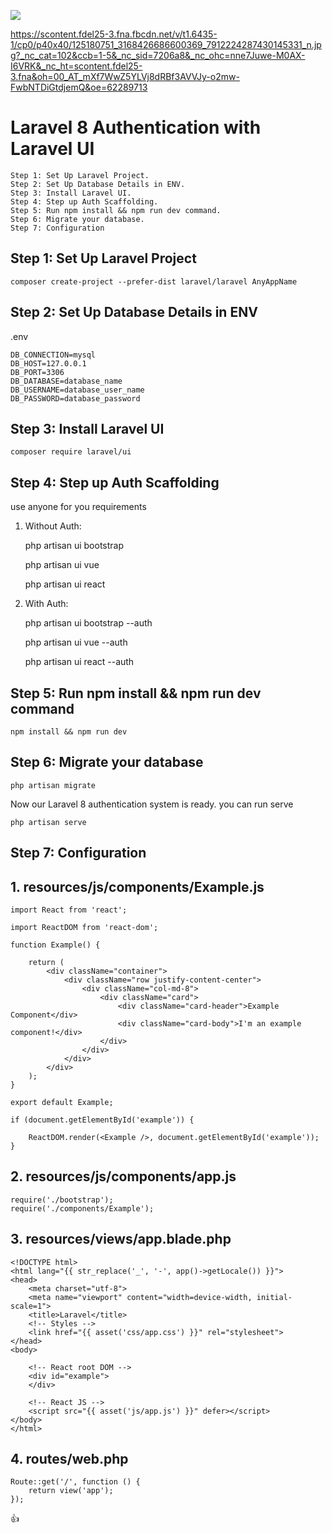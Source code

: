 ![](https://avatars.githubusercontent.com/u/75734516?s=48&v=4) 

https://scontent.fdel25-3.fna.fbcdn.net/v/t1.6435-1/cp0/p40x40/125180751_3168426686600369_7912224287430145331_n.jpg?_nc_cat=102&ccb=1-5&_nc_sid=7206a8&_nc_ohc=nne7Juwe-M0AX-I6VRK&_nc_ht=scontent.fdel25-3.fna&oh=00_AT_mXf7WwZ5YLVj8dRBf3AVVJy-o2mw-FwbNTDiGtdjemQ&oe=62289713

# Laravel 8 Authentication with Laravel UI

    Step 1: Set Up Laravel Project.
    Step 2: Set Up Database Details in ENV.
    Step 3: Install Laravel UI.
    Step 4: Step up Auth Scaffolding.
    Step 5: Run npm install && npm run dev command.
    Step 6: Migrate your database.
    Step 7: Configuration

## Step 1: Set Up Laravel Project

    composer create-project --prefer-dist laravel/laravel AnyAppName
  
## Step 2: Set Up Database Details in ENV

   .env

	DB_CONNECTION=mysql
	DB_HOST=127.0.0.1
	DB_PORT=3306
	DB_DATABASE=database_name
	DB_USERNAME=database_user_name
	DB_PASSWORD=database_password

## Step 3: Install Laravel UI

	composer require laravel/ui

## Step 4: Step up Auth Scaffolding 

   use anyone for you requirements

  1. Without Auth:

        php artisan ui bootstrap

        php artisan ui vue

        php artisan ui react

  2. With Auth:

        php artisan ui bootstrap --auth

        php artisan ui vue --auth

        php artisan ui react --auth

## Step 5: Run npm install && npm run dev command

	npm install && npm run dev

## Step 6: Migrate your database

    php artisan migrate

Now our Laravel 8 authentication system is ready. you can run serve 

    php artisan serve
	

## Step 7: Configuration

## 1. resources/js/components/Example.js

    import React from 'react';

    import ReactDOM from 'react-dom';

    function Example() {

        return (
            <div className="container">
                <div className="row justify-content-center">
                    <div className="col-md-8">
                        <div className="card">
                            <div className="card-header">Example Component</div>
                            <div className="card-body">I'm an example component!</div>
                        </div>
                    </div>
                </div>
            </div>
        );
    }

    export default Example;

    if (document.getElementById('example')) {

        ReactDOM.render(<Example />, document.getElementById('example'));
    }

## 2. resources/js/components/app.js

    require('./bootstrap');
	require('./components/Example');

## 3. resources/views/app.blade.php

    <!DOCTYPE html>
    <html lang="{{ str_replace('_', '-', app()->getLocale()) }}">
    <head>
        <meta charset="utf-8">
        <meta name="viewport" content="width=device-width, initial-scale=1">
        <title>Laravel</title>
        <!-- Styles -->
        <link href="{{ asset('css/app.css') }}" rel="stylesheet">
    </head>
    <body>

        <!-- React root DOM -->
        <div id="example">
        </div>

        <!-- React JS -->
        <script src="{{ asset('js/app.js') }}" defer></script>
    </body>
    </html>

## 4. routes/web.php


    Route::get('/', function () {
        return view('app');
    });


:+1:	
